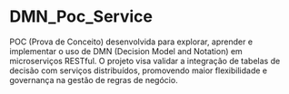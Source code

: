 # DMN_Poc_Service
POC (Prova de Conceito) desenvolvida para explorar, aprender e implementar o uso de DMN (Decision Model and Notation) em microserviços RESTful. O projeto visa validar a integração de tabelas de decisão com serviços distribuídos, promovendo maior flexibilidade e governança na gestão de regras de negócio.

